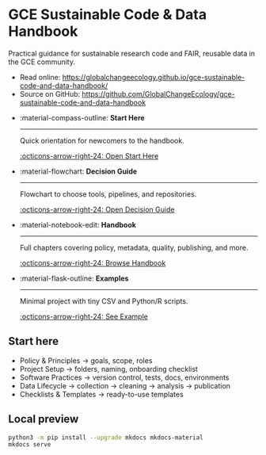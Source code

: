 # GCE Sustainable Code & Data Handbook

Practical guidance for sustainable research code and FAIR, reusable data in the GCE community.

- Read online: https://globalchangeecology.github.io/gce-sustainable-code-and-data-handbook/
- Source on GitHub: https://github.com/GlobalChangeEcology/gce-sustainable-code-and-data-handbook


<div class="grid cards" markdown>

-   :material-compass-outline: **Start Here**
    
    ---
    Quick orientation for newcomers to the handbook.
    
    [:octicons-arrow-right-24: Open Start Here](START_HERE.md)

-   :material-flowchart: **Decision Guide**
    
    ---
    Flowchart to choose tools, pipelines, and repositories.
    
    [:octicons-arrow-right-24: Open Decision Guide](DECISION_GUIDE.md)

-   :material-notebook-edit: **Handbook**
    
    ---
    Full chapters covering policy, metadata, quality, publishing, and more.
    
    [:octicons-arrow-right-24: Browse Handbook](manual/01_POLICY_AND_PRINCIPLES.md)

-   :material-flask-outline: **Examples**
    
    ---
    Minimal project with tiny CSV and Python/R scripts.
    
    [:octicons-arrow-right-24: See Example](examples/minimal-project/README.md)

</div>

## Start here
- Policy & Principles → goals, scope, roles
- Project Setup → folders, naming, onboarding checklist
- Software Practices → version control, tests, docs, environments
- Data Lifecycle → collection → cleaning → analysis → publication
- Checklists & Templates → ready-to-use templates

## Local preview
```bash
python3 -m pip install --upgrade mkdocs mkdocs-material
mkdocs serve
```
